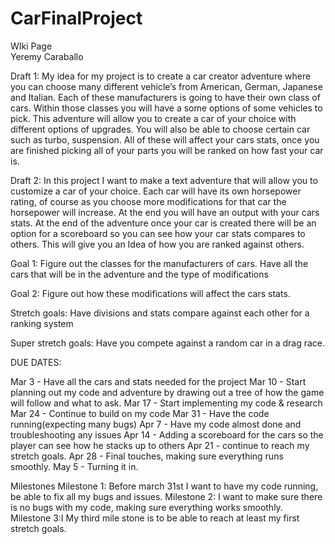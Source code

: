 # CarFinalProject
WIki Page  
Yeremy Caraballo

Draft 1:
My idea for my project is to create a car creator adventure where you can choose many different vehicle’s from American, German, Japanese and Italian. Each of these manufacturers is going to have their own class of cars. Within those classes you will have a some options of some vehicles to pick. This adventure will allow you to create a car of your choice with different options of upgrades. You will also be able to choose certain car such as turbo, suspension. All of these will affect your cars stats, once you are finished picking all of your parts you will be ranked on how fast your car is.   

Draft 2:
In this project I want to make a text adventure  that will allow you to customize a car of your choice. Each car will have its own horsepower rating, of course as you choose more modifications for that car the horsepower will increase. At the end you will have an output with your cars stats. At the end of the adventure once your car is created there will be an option for a scoreboard so you can see how your car stats compares to others. This will give you an Idea of how you are ranked against others.

Goal 1: Figure out the classes for the manufacturers of cars. Have all the cars that will be in the adventure and the type of modifications

Goal 2: Figure out how these modifications will affect the cars stats.

Stretch goals: Have divisions and stats compare against each other for a ranking system

Super stretch goals:  Have you compete against a random car in a drag race.

DUE DATES:

Mar 3 - Have all the cars and stats needed for the project
Mar 10 - Start planning out my code and adventure by drawing out a tree of how the game will follow and what to ask.
Mar 17 - Start implementing my code & research
Mar 24 - Continue to build on my code
Mar 31 - Have the code running(expecting many bugs)
Apr 7 - Have my code almost done and troubleshooting any issues
Apr 14 - Adding a scoreboard for the cars so the player can see how he stacks up to others
Apr 21 - continue to reach my stretch goals.
Apr 28 - Final touches, making sure everything runs smoothly. 
May 5 - Turning it in.
 
Milestones
Milestone 1: Before march 31st I want to have my code running, be able to fix all my bugs and issues.
Milestone 2: I want to make sure there is no bugs with my code, making sure everything works smoothly.
Milestone 3:I My third mile stone is to be able to reach at least my first stretch goals.
